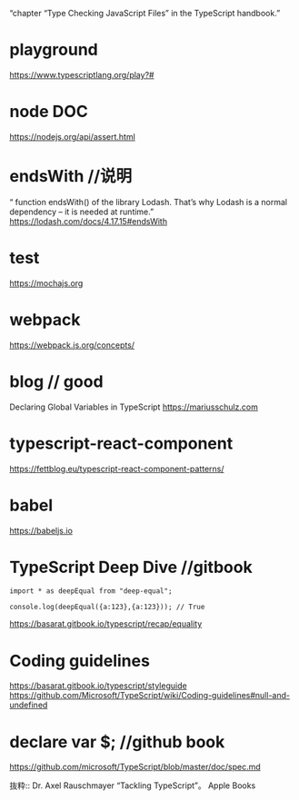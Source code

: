 “chapter “Type Checking JavaScript Files” in the TypeScript handbook.”

# playground
https://www.typescriptlang.org/play?#

# node DOC
https://nodejs.org/api/assert.html

# endsWith //说明
“ function endsWith() of the library Lodash. That’s why Lodash is a normal dependency – it is needed at runtime.”
 https://lodash.com/docs/4.17.15#endsWith
 
 # test
 https://mochajs.org
 
 # webpack
 https://webpack.js.org/concepts/
 
# blog // good
Declaring Global Variables in TypeScript
https://mariusschulz.com

# typescript-react-component
https://fettblog.eu/typescript-react-component-patterns/

# babel
https://babeljs.io

# TypeScript Deep Dive  //gitbook
```
import * as deepEqual from "deep-equal";

console.log(deepEqual({a:123},{a:123})); // True
```
https://basarat.gitbook.io/typescript/recap/equality


# Coding guidelines
https://basarat.gitbook.io/typescript/styleguide
https://github.com/Microsoft/TypeScript/wiki/Coding-guidelines#null-and-undefined



# declare var $; //github book
https://github.com/microsoft/TypeScript/blob/master/doc/spec.md


抜粋:: Dr. Axel Rauschmayer  “Tackling TypeScript”。 Apple Books  
